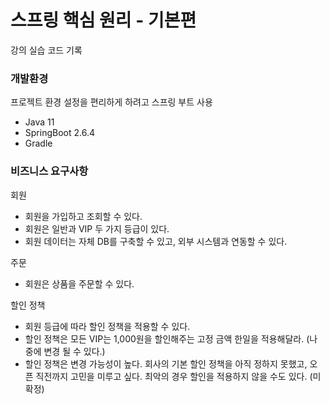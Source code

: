 # 스프링 핵심 원리 - 기본편
강의 실습 코드 기록

### 개발환경
프로젝트 환경 설정을 편리하게 하려고 스프링 부트 사용

* Java 11
* SpringBoot 2.6.4
* Gradle


### 비즈니스 요구사항
회원
* 회원을 가입하고 조회할 수 있다.
* 회원은 일반과 VIP 두 가지 등급이 있다.
* 회원 데이터는 자체 DB를 구축할 수 있고, 외부 시스템과 연동할 수 있다.

주문
* 회원은 상품을 주문할 수 있다.

할인 정책
* 회원 등급에 따라 할인 정책을 적용할 수 있다.
* 할인 정책은 모든 VIP는 1,000원을 할인해주는 고정 금액 한일을 적용해달라. (나중에 변경 될 수 있다.)
* 할인 정책은 변경 가능성이 높다. 회사의 기본 할인 정책을 아직 정하지 못했고, 오픈 직전까지 고민을 미루고 싶다. 최악의 경우 할인을 적용하지 않을 수도 있다. (미확정)

